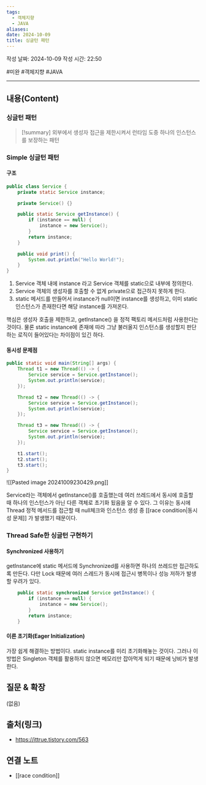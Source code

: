 ```yaml
---
tags:
  - 객체지향
  - JAVA
aliases: 
date: 2024-10-09
title: 싱글턴 패턴
---
```

작성 날짜: 2024-10-09
작성 시간: 22:50

#미완 #객체지향 #JAVA

----
## 내용(Content)

### 싱글턴 패턴

>[!summary]
> 외부에서 생성자 접근을 제한시켜서 런타임 도중 하나의 인스턴스를 보장하는 패턴


### Simple 싱글턴 패턴

#### 구조

```java
public class Service {
    private static Service instance;

    private Service() {}

    public static Service getInstance() {
        if (instance == null) {
            instance = new Service();
        }
        return instance;
    }

    public void print() {
        System.out.println("Hello World!");
    }
}
```

1. Service 객체 내에 instance 라고 Service 객체를 static으로 내부에 정의한다.
2. Service 객체의 생성자를 호출할 수 없게 private으로 접근하지 못하게 한다.
3. static 메서드를 만들어서 instance가 null이면 instance를 생성하고, 이미 static 인스턴스가 존재한다면 해당 instance를 가져온다.

핵심은 생성자 호출을 제한하고, getInstance() 을 정적 팩토리 메서드처럼 사용한다는 것이다. 물론 static instance에 존재에 따라 그냥 불러올지 인스턴스를 생성할지 판단하는 로직이 들어있다는 차이점이 있긴 하다.

#### 동시성 문제점

```java
public static void main(String[] args) {
	Thread t1 = new Thread(() -> {
		Service service = Service.getInstance();
		System.out.println(service);
	});

	Thread t2 = new Thread(() -> {
		Service service = Service.getInstance();
		System.out.println(service);
	});

	Thread t3 = new Thread(() -> {
		Service service = Service.getInstance();
		System.out.println(service);
	});

	t1.start();
	t2.start();
	t3.start();
}
```

![[Pasted image 20241009230429.png]]

Service라는 객체에서 getInstance()를 호출했는데 여러 쓰레드에서 동시에 호출할 때 하나의 인스턴스가 아닌 다른 객체로 초기화 됬음을 알 수 있다. 그 이유는 동시에 Thread 정적 메서드를 접근할 때 null체크와 인스턴스 생성 중 [[race condition|동시성 문제]] 가 발생했기 때문이다.

### Thread Safe한 싱글턴 구현하기

#### Synchronized 사용하기

getInstance에 static 메서드에 Synchronized를 사용하면 하나의 쓰레드만 접근하도록 만든다. 다만 Lock 때문에 여러 스레드가 동시에 접근시 병목이나 성능 저하가 발생할 우려가 있다.

```java
    public static synchronized Service getInstance() {
        if (instance == null) {
            instance = new Service();
        }
        return instance;
    }
```

#### 이른 초기화(Eager Initialization)

가장 쉽게 해결하는 방법이다. static instance를 미리 초기화해놓는 것이다. 그러나 이 방법은 Singleton 객체를 활용하지 않으면 메모리만 잡아먹게 되기 때문에 낭비가 발생한다.




## 질문 & 확장

(없음)

## 출처(링크)

- https://ittrue.tistory.com/563


## 연결 노트

- [[race condition]]
